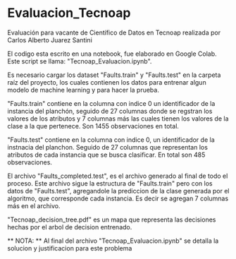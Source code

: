 # Evaluacion_Tecnoap

Evaluación para vacante de Científico de Datos en Tecnoap realizada por 
Carlos Alberto Juarez Santini


El codigo esta escrito en una notebook, fue elaborado en Google Colab. 
Este script se llama: "Tecnoap_Evaluacion.ipynb".

Es necesario cargar los dataset "Faults.train" y "Faults.test" en la carpeta raíz del proyecto, los cuales contienen los datos para entrenar algun modelo de machine learning y para hacer la prueba.

"Faults.train" contiene en la columna con indice 0 un identificador de la instancia del planchón, seguido de 27 columnas donde se regstran los valores de los atributos y 7 columnas más las cuales tienen los valores de la clase a la que pertenece. Son 1455 observaciones en total.

"Faults.test" contiene en la columna con indice 0, un identificador de la instnacia del planchon. Seguido de 27 columnas que representan los atributos de cada instancia que se busca clasificar. En total son 485 observaciones.

El archivo "Faults_completed.test", es el archivo generado al final de todo el proceso. Este archivo sigue la estructura de "Faults.train" pero con los datos de "Faults.test", agregandole la prediccion de la clase generada por el algoritmo, que corresponde cada instancia. Es decir se agregan 7 columnas más en el archivo.

"Tecnoap_decision_tree.pdf" es un mapa que representa las decisiones hechas por el arbol de decision entrenado.



** NOTA: ** Al final del archivo "Tecnoap_Evaluacion.ipynb" se detalla la solucion y justificacion para este problema
